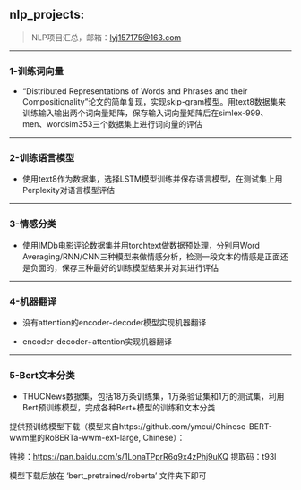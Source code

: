 ## nlp_projects: 
> NLP项目汇总，邮箱：lyj157175@163.com

------

### 1-训练词向量
- “Distributed Representations of Words and Phrases and their Compositionality”论文的简单复现，实现skip-gram模型。用text8数据集来训练输入输出两个词向量矩阵，保存输入词向量矩阵后在simlex-999、men、wordsim353三个数据集上进行词向量的评估
-------

### 2-训练语言模型
- 使用text8作为数据集，选择LSTM模型训练并保存语言模型，在测试集上用Perplexity对语言模型评估
---------

### 3-情感分类 
- 使用IMDb电影评论数据集并用torchtext做数据预处理，分别用Word Averaging/RNN/CNN三种模型来做情感分析，检测一段文本的情感是正面还是负面的，保存三种最好的训练模型结果并对其进行评估
---------

### 4-机器翻译

- 没有attention的encoder-decoder模型实现机器翻译

- encoder-decoder+attention实现机器翻译

------

### 5-Bert文本分类

- THUCNews数据集，包括18万条训练集，1万条验证集和1万的测试集，利用Bert预训练模型，完成各种Bert+模型的训练和文本分类

提供预训练模型下载（模型来自https://github.com/ymcui/Chinese-BERT-wwm里的RoBERTa-wwm-ext-large, Chinese）：

链接：https://pan.baidu.com/s/1LonaTPprR6q9x4zPhj9uKQ     提取码：t93l 

模型下载后放在  ‘bert_pretrained/roberta’  文件夹下即可

